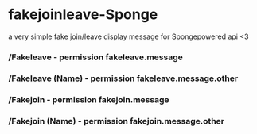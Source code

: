 # fakejoinleave-Sponge
a very simple fake join/leave display message for Spongepowered api &lt;3

### /Fakeleave - permission fakeleave.message
### /Fakeleave (Name) - permission fakeleave.message.other
### /Fakejoin - permission fakejoin.message
### /Fakejoin (Name) - permission fakejoin.message.other
